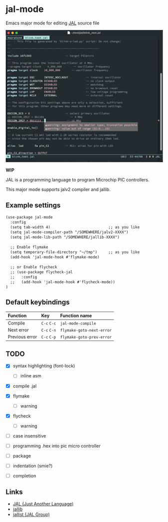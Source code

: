# jal-mode

Emacs major mode for editing [JAL](http://justanotherlanguage.org/) source file

![Screenshot](ss.png)

**WIP**

JAL is a programming language to program Microchip PIC controllers.

This major mode supports jalv2 compiler and jallib.

## Example settings

``` emacs-lisp
(use-package jal-mode
  :config
  (setq tab-width 4)                          ;; as you like
  (setq jal-mode-compiler-path "/SOMEWHERE/jalv2-XXXX")
  (setq jal-mode-lib-path "/SOMEWHERE/jallib-XXXX")

  ;; Enable flymake
  (setq temporary-file-directory "~/tmp")     ;; as you like
  (add-hook 'jal-mode-hook #'flymake-mode)

  ;; or Enable flycheck
  ;; (use-package flycheck-jal
  ;;   :config
  ;;   (add-hook 'jal-mode-hook #'flycheck-mode))
)
```

## Default keybindings
|Function|Key|Function name|
|:--|:--|:--|
|Compile|`C-c` `C-c`|`jal-mode-compile`|
|Next error|`C-c` `C-n`|`flymake-goto-next-error`|
|Previous error|`C-c` `C-p`|`flymake-goto-prev-error`|

## TODO
- [x] syntax highlighting (font-lock)
  - [ ] inline asm 
- [x] compile .jal
- [x] flymake

  - [ ] warning
- [x] flycheck
  - [ ] warning
- [ ] case insensitive
- [ ] programming .hex into pic micro controller
- [ ] package
- [ ] indentation (smie?)
- [ ] completion

## Links
- [JAL (Just Another Language)](http://justanotherlanguage.org/)
- [jallib](https://github.com/jallib/jallib)
- [jallist (JAL Group)](https://groups.google.com/g/jallist)
